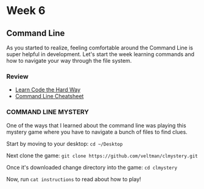 # Week 6

## Command Line
As you started to realize, feeling comfortable around the Command Line is super helpful in development. Let's start the week learning commands and how to navigate your way through the file system.

### Review 
* [Learn Code the Hard Way](https://learnpythonthehardway.org/book/appendix-a-cli/ex1.html#do-more)
* [Command Line Cheatsheet](https://www.git-tower.com/blog/command-line-cheat-sheet/)

### COMMAND LINE MYSTERY
One of the ways that I learned about the command line was playing this mystery game where you have to navigate a bunch of files to find clues.

Start by moving to your desktop: `cd ~/Desktop`

Next clone the game: `git clone https://github.com/veltman/clmystery.git`

Once it's downloaded change directory into the game: `cd clmystery`

Now, run `cat instructions` to read about how to play!


